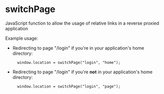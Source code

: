# switchPage
JavaScript function to allow the usage of relative links in a reverse proxied application

Example usage:
* Redirecting to page "/login" if you're in your application's home directory:
	
		window.location = switchPage("login", "home");
* Redirecting to page "/login" if you're **not** in your application's home directory:

		window.location = switchPage("login", "page");
